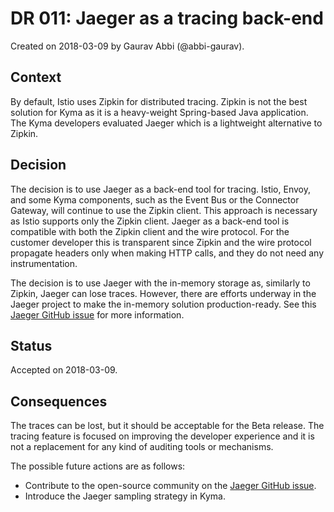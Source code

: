# DR 011: Jaeger as a tracing back-end

Created on 2018-03-09 by Gaurav Abbi (@abbi-gaurav).

## Context

By default, Istio uses Zipkin for distributed tracing. Zipkin is not the best solution for Kyma as it is a heavy-weight Spring-based Java application.
The Kyma developers evaluated Jaeger which is a lightweight alternative to Zipkin.

## Decision

The decision is to use Jaeger as a back-end tool for tracing. Istio, Envoy, and some Kyma components, such as the Event Bus or the Connector Gateway, will continue to use the Zipkin client. This approach is necessary as Istio supports only the Zipkin client. Jaeger as a back-end tool is compatible with both the Zipkin client and the wire protocol. For the customer developer this is transparent since Zipkin and the wire protocol propagate headers only when making HTTP calls, and they do not need any instrumentation.

The decision is to use Jaeger with the in-memory storage as, similarly to Zipkin, Jaeger can lose traces. However, there are efforts underway in the Jaeger project to make the in-memory solution production-ready. See this [Jaeger GitHub issue](https://github.com/jaegertracing/jaeger/issues/551) for more information.


## Status

Accepted on 2018-03-09.

## Consequences

The traces can be lost, but it should be acceptable for the Beta release. The tracing feature is focused on improving the developer experience and it is not a replacement for any kind of auditing tools or mechanisms.

The possible future actions are as follows:
* Contribute to the open-source community on the [Jaeger GitHub issue](https://github.com/jaegertracing/jaeger/issues/551).
* Introduce the Jaeger sampling strategy in Kyma.
